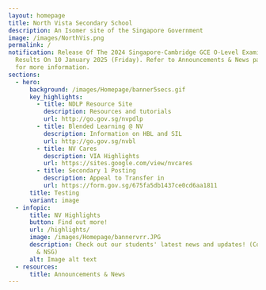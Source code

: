 ```yaml
---
layout: homepage
title: North Vista Secondary School
description: An Isomer site of the Singapore Government
image: /images/NorthVis.png
permalink: /
notification: Release Of The 2024 Singapore-Cambridge GCE O-Level Examination
  Results On 10 January 2025 (Friday). Refer to Announcements & News page below
  for more information.
sections:
  - hero:
      background: /images/Homepage/banner5secs.gif
      key_highlights:
        - title: NDLP Resource Site
          description: Resources and tutorials
          url: http://go.gov.sg/nvpdlp
        - title: Blended Learning @ NV
          description: Information on HBL and SIL
          url: http://go.gov.sg/nvbl
        - title: NV Cares
          description: VIA Highlights
          url: https://sites.google.com/view/nvcares
        - title: Secondary 1 Posting
          description: Appeal to Transfer in
          url: https://form.gov.sg/675fa5db1437ce0cd6aa1811
      title: Testing
      variant: image
  - infopic:
      title: NV Highlights
      button: Find out more!
      url: /highlights/
      image: /images/Homepage/bannervrr.JPG
      description: Check out our students' latest news and updates! (Competitions, SYF
        & NSG)
      alt: Image alt text
  - resources:
      title: Announcements & News
---
```

